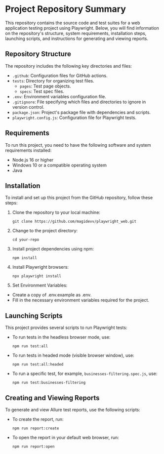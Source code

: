 # Project Repository Summary

This repository contains the source code and test suites for a web application testing project using Playwright. Below, you will find information on the repository's structure, system requirements, installation steps, launching scripts, and instructions for generating and viewing reports.

## Repository Structure

The repository includes the following key directories and files:

- `.github`: Configuration files for GitHub actions.
- `tests`: Directory for organizing test files.
  - `pages`: Test page objects.
  - `specs`: Test spec files.
- `.env`: Environment variables configuration file.
- `.gitignore`: File specifying which files and directories to ignore in version control.
- `package.json`: Project's package file with dependencies and scripts.
- `playwright.config.js`: Configuration file for Playwright tests.

## Requirements

To run this project, you need to have the following software and system requirements installed:

- Node.js 16 or higher
- Windows 10 or a compatible operating system
- Java

## Installation

To install and set up this project from the GitHub repository, follow these steps:

1. Clone the repository to your local machine:
   ```shell
   git clone https://github.com/magidevv/playwright_web.git
   ```

2. Change to the project directory:
   ```shell
   cd your-repo
   ```

3. Install project dependencies using npm:
   ```shell
   npm install
   ```

4. Install Playwright browsers:
   ```shell
   npx playwright install
   ```

5. Set Environment Variables:
  - Create a copy of .env.example as .env.
  - Fill in the necessary environment variables required for the project.

## Launching Scripts

This project provides several scripts to run Playwright tests:

- To run tests in the headless browser mode, use:
  ```shell
  npm run test:all
  ```

- To run tests in headed mode (visible browser window), use:
  ```shell
  npm run test:all:headed
  ```

- To run a specific test, for example, `businesses-filtering.spec.js`, use:
  ```shell
  npm run test:businesses-filtering
  ```

## Creating and Viewing Reports

To generate and view Allure test reports, use the following scripts:

- To create the report, run:
  ```shell
  npm run report:create
  ```

- To open the report in your default web browser, run:
  ```shell
  npm run report:open
  ```